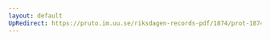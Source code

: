 ```yaml
---
layout: default
UpRedirect: https://pruto.im.uu.se/riksdagen-records-pdf/1874/prot-1874--fk--304/prot-1874--fk--304_002.pdf
---
```

